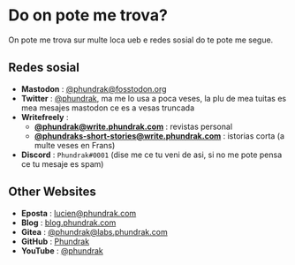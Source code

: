 # Do on pote me trova?

On pote me trova sur multe loca ueb e redes sosial do te pote me segue.

## Redes sosial
- **Mastodon** : [@phundrak@fosstodon.org](https://fosstodon.org/@phundrak)
- **Twitter** : [@phundrak](https://twitter.com/phundrak), ma me lo
  usa a poca veses, la plu de mea tuitas es mea mesajes mastodon ce es
  a vesas truncada
- **Writefreely** :
    - [**@phundrak@write.phundrak.com**](https://write.phundrak.com/phundrak) :
      revistas personal
    - [**@phundraks-short-stories@write.phundrak.com**](https://write.phundrak.com/phundraks-short-stories) :
      istorias corta (a multe veses en Frans)
- **Discord** : `Phundrak#0001` (dise me ce tu veni de asi, si no me
  pote pensa ce tu mesaje es spam)

## Other Websites
- **Eposta** : [lucien@phundrak.com](mailto:lucien@phundrak.com)
- **Blog** : [blog.phundrak.com](https://blog.phundrak.com)
- **Gitea** : [@phundrak@labs.phundrak.com](https://labs.phundrak.com/phundrak)
- **GitHub** : [Phundrak](https://github.com/Phundrak)
- **YouTube** : [@phundrak](https://www.youtube.com/@phundrak)
